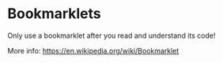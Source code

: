 # Bookmarklets

Only use a bookmarklet after you read and understand its code!

More info: https://en.wikipedia.org/wiki/Bookmarklet
